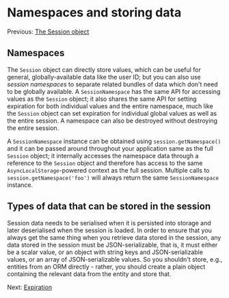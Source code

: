 # Namespaces and storing data

Previous: [The Session object](01-the-session-object.md)

## Namespaces

The `Session` object can directly store values, which can be useful
for general, globally-available data like the user ID; but you can
also use _session namespaces_ to separate related bundles of data
which don't need to be globally available. A `SessionNamespace`
has the same API for accessing values as the `Session` object;
it also shares the same API for setting expiration for both
individual values and the entire namespace, much like the `Session`
object can set expiration for individual global values as well as
the entire session. A namespace can also be destroyed without
destroying the entire session.

A `SessionNamespace` instance can be obtained using `session.getNamespace()`
and it can be passed around throughout your application same as the full
`Session` object; it internally accesses the namespace data through a
reference to the `Session` object and therefore has access to the same
`AsyncLocalStorage`-powered context as the full session. Multiple calls to
`session.getNamespace('foo')` will always return the same `SessionNamespace`
instance.

## Types of data that can be stored in the session

Session data needs to be serialised when it is persisted into storage
and later deserialised when the session is loaded. In order to ensure
that you always get the same thing when you retrieve data stored in
the session, any data stored in the session must be JSON-serializable,
that is, it must either be a scalar value, or an object with string
keys and JSON-serializable values, or an array of JSON-serializable
values. So you shouldn't store, e.g., entities from an ORM directly -
rather, you should create a plain object containing the relevant
data from the entity and store that.

Next: [Expiration](03-expiration.md)
